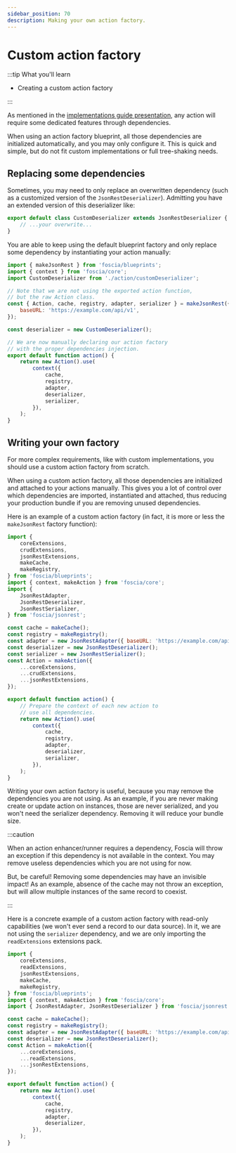 ```yaml
---
sidebar_position: 70
description: Making your own action factory.
---
```


# Custom action factory

:::tip What you'll learn

-   Creating a custom action factory

:::

As mentioned in the
[implementations guide presentation](/docs/advanced/implementations/presentation),
any action will require some dedicated features through dependencies.

When using an action factory blueprint, all those dependencies are initialized
automatically, and you may only configure it. This is quick and simple, but do
not fit custom implementations or full tree-shaking needs.

## Replacing some dependencies

Sometimes, you may need to only replace an overwritten dependency (such as a
customized version of the `JsonRestDeserializer`). Admitting you have an
extended version of this deserializer like:

```javascript title="action/customDeserializer.js"
export default class CustomDeserializer extends JsonRestDeserializer {
    // ...your overwrite...
}
```

You are able to keep using the default blueprint factory and only replace some
dependency by instantiating your action manually:

```javascript title="action.js"
import { makeJsonRest } from 'foscia/blueprints';
import { context } from 'foscia/core';
import CustomDeserializer from './action/customDeserializer';

// Note that we are not using the exported action function,
// but the raw Action class.
const { Action, cache, registry, adapter, serializer } = makeJsonRest({
    baseURL: 'https://example.com/api/v1',
});

const deserializer = new CustomDeserializer();

// We are now manually declaring our action factory
// with the proper dependencies injection.
export default function action() {
    return new Action().use(
        context({
            cache,
            registry,
            adapter,
            deserializer,
            serializer,
        }),
    );
}
```

## Writing your own factory

For more complex requirements, like with custom implementations, you should use
a custom action factory from scratch.

When using a custom action factory, all those dependencies are initialized and
attached to your actions manually. This gives you a lot of control over which
dependencies are imported, instantiated and attached, thus reducing your
production bundle if you are removing unused dependencies.

Here is an example of a custom action factory (in fact, it is more or less the
`makeJsonRest` factory function):

```javascript title="action.js"
import {
    coreExtensions,
    crudExtensions,
    jsonRestExtensions,
    makeCache,
    makeRegistry,
} from 'foscia/blueprints';
import { context, makeAction } from 'foscia/core';
import {
    JsonRestAdapter,
    JsonRestDeserializer,
    JsonRestSerializer,
} from 'foscia/jsonrest';

const cache = makeCache();
const registry = makeRegistry();
const adapter = new JsonRestAdapter({ baseURL: 'https://example.com/api' });
const deserializer = new JsonRestDeserializer();
const serializer = new JsonRestSerializer();
const Action = makeAction({
    ...coreExtensions,
    ...crudExtensions,
    ...jsonRestExtensions,
});

export default function action() {
    // Prepare the context of each new action to
    // use all dependencies.
    return new Action().use(
        context({
            cache,
            registry,
            adapter,
            deserializer,
            serializer,
        }),
    );
}
```

Writing your own action factory is useful, because you may remove the
dependencies you are not using. As an example, if you are never making create or
update action on instances, those are never serialized, and you won't need the
serializer dependency. Removing it will reduce your bundle size.

:::caution

When an action enhancer/runner requires a dependency, Foscia will throw an
exception if this dependency is not available in the context. You may remove
useless dependencies which you are not using for now.

But, be careful! Removing some dependencies may have an invisible impact! As an
example, absence of the cache may not throw an exception, but will allow
multiple instances of the same record to coexist.

:::

Here is a concrete example of a custom action factory with read-only
capabilities (we won't ever send a record to our data source). In it, we are not
using the `serializer` dependency, and we are only importing the
`readExtensions` extensions pack.

```javascript title="action.js"
import {
    coreExtensions,
    readExtensions,
    jsonRestExtensions,
    makeCache,
    makeRegistry,
} from 'foscia/blueprints';
import { context, makeAction } from 'foscia/core';
import { JsonRestAdapter, JsonRestDeserializer } from 'foscia/jsonrest';

const cache = makeCache();
const registry = makeRegistry();
const adapter = new JsonRestAdapter({ baseURL: 'https://example.com/api' });
const deserializer = new JsonRestDeserializer();
const Action = makeAction({
    ...coreExtensions,
    ...readExtensions,
    ...jsonRestExtensions,
});

export default function action() {
    return new Action().use(
        context({
            cache,
            registry,
            adapter,
            deserializer,
        }),
    );
}
```
